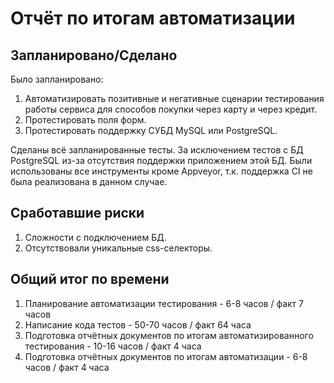 # Отчёт по итогам автоматизации

## Запланировано/Сделано
Было запланировано:
1. Автоматизировать позитивные и негативные сценарии тестирования работы сервиса для способов покупки через карту и через кредит.
2. Протестировать поля форм.
3. Протестировать поддержку СУБД MySQL или PostgreSQL.

Сделаны всё запланированные тесты. За исключением тестов с БД PostgreSQL из-за отсутствия поддержки приложением этой БД.
Были использованы все инструменты кроме Appveyor, т.к. поддержка CI не была реализована в данном случае.

## Сработавшие риски
1. Сложности с подключением БД.
2. Отсутствовали уникальные css-селекторы.

## Общий итог по времени
1. Планирование автоматизации тестирования - 6-8 часов / факт 7 часов
2. Написание кода тестов - 50-70 часов / факт 64 часа
3. Подготовка отчётных документов по итогам автоматизированного тестирования - 10-16 часов / факт 4 часа
4. Подготовка отчётных документов по итогам автоматизации - 6-8 часов / факт 4 часа
